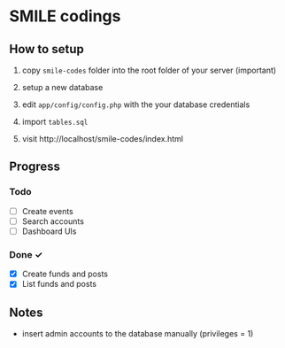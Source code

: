 # SMILE codings
 
## How to setup

1. copy `smile-codes` folder into the root folder of your server (important)

2. setup a new database

3. edit `app/config/config.php` with the your database credentials

4. import `tables.sql`

5. visit http://localhost/smile-codes/index.html

## Progress

### Todo

- [ ] Create events
- [ ] Search accounts
- [ ] Dashboard UIs

### Done ✓

- [x] Create funds and posts
- [x] List funds and posts

## Notes

- insert admin accounts to the database manually (privileges = 1)